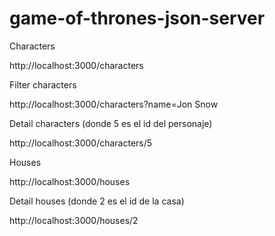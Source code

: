 ﻿# game-of-thrones-json-server

 Characters

 http://localhost:3000/characters
 
Filter characters

 http://localhost:3000/characters?name=Jon Snow

Detail characters (donde 5 es el id del personaje)

 http://localhost:3000/characters/5

Houses

 http://localhost:3000/houses

Detail houses (donde 2 es el id de la casa)

 http://localhost:3000/houses/2
 

